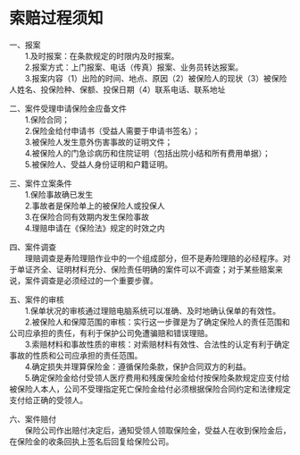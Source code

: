 # 索赔过程须知  

一、报案  
&emsp;&emsp;1.及时报案：在条款规定的时限内及时报案。  
&emsp;&emsp;2.报案方式：上门报案、电话（传真）报案、业务员转达报案。  
&emsp;&emsp;3.报案内容（1）出险的时间、地点、原因（2）被保险人的现状（3）被保险人姓名、投保险种、保额、投保日期（4）联系电话、联系地址  

二、案件受理申请保险金应备文件  
&emsp;&emsp;1.保险合同；  
&emsp;&emsp;2.保险金给付申请书（受益人需要于申请书签名）；  
&emsp;&emsp;3.被保险人发生意外伤害事故的证明文件；  
&emsp;&emsp;4.被保险人的门急诊病历和住院证明（包括出院小结和所有费用单据）；  
&emsp;&emsp;5.被保险人、受益人身份证明和户籍证明。  

三、案件立案条件  
&emsp;&emsp;1.保险事故确已发生  
&emsp;&emsp;2.事故者是保险单上的被保险人或投保人  
&emsp;&emsp;3.在保险合同有效期内发生保险事故  
&emsp;&emsp;4.理赔申请在《保险法》规定的时效之内  

四、案件调查  
&emsp;&emsp;理赔调查是寿险理赔作业中的一个组成部分，但不是寿险理赔的必经程序。对于单证齐全、证明材料充分、保险责任明确的案件可以不调查；对于某些赔案来说，案件调查是必须经过的一个重要步骤。  

五、案件的审核  
&emsp;&emsp;1.保单状况的审核通过理赔电脑系统可以准确、及时地确认保单的有效性。  
&emsp;&emsp;2.被保险人和保障范围的审核：实行这一步骤是为了确定保险人的责任范围和公司应承担的责任，有利于保护公司免遭骗赔和错误理赔。  
&emsp;&emsp;3.索赔材料和事故性质的审核：对索赔材料有效性、合法性的认定有利于确定事故的性质和公司应承担的责任范围。  
&emsp;&emsp;4.确定损失并理算保险金：遵循保险条款，保护合同双方的利益。  
&emsp;&emsp;5.确定保险金给付受领人医疗费用和残废保险金给付按保险条款规定应支付给被保险人本人，公司不受理指定死亡保险金给付必须根据保险合同约定和法律规定支付给正确的受领人。  

六、案件赔付  
&emsp;&emsp;保险公司作出赔付决定后，通知受领人领取保险金，受益人在收到保险金后，在保险金的收条回执上签名后回复给保险公司。  

